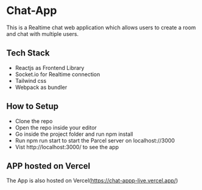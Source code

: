 # Chat-App
This is a Realtime chat web application which allows users to create a room and chat with multiple users.


## Tech Stack
- Reactjs as Frontend Library
- Socket.io for Realtime connection
- Tailwind css
- Webpack as bundler

## How to Setup 
- Clone the repo
- Open the repo inside your editor
- Go inside the project folder and run npm install
- Run npm run start to start the Parcel server on localhost://3000
- Vist http://localhost:3000/ to see the app

## APP hosted on Vercel
The App is also hosted on Vercel(https://chat-appp-live.vercel.app/)


